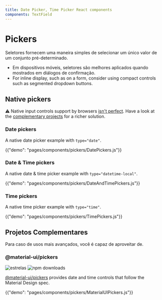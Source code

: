 ```yaml
---
title: Date Picker, Time Picker React components
components: TextField
---
```


# Pickers

<p class="description">Seletores fornecem uma maneira simples de selecionar um único valor de um conjunto pré-determinado.</p>

- Em dispositivos móveis, seletores são melhores aplicados quando mostrados em diálogos de confirmação.
- For inline display, such as on a form, consider using compact controls such as segmented dropdown buttons.

## Native pickers

⚠️ Native input controls support by browsers [isn't perfect](https://caniuse.com/#feat=input-datetime). Have a look at the [complementary projects](#complementary-projects) for a richer solution.

### Date pickers

A native date picker example with `type="date"`.

{{"demo": "pages/components/pickers/DatePickers.js"}}

### Date & Time pickers

A native date & time picker example with `type="datetime-local"`.

{{"demo": "pages/components/pickers/DateAndTimePickers.js"}}

### Time pickers

A native time picker example with `type="time"`.

{{"demo": "pages/components/pickers/TimePickers.js"}}

## Projetos Complementares

Para caso de usos mais avançados, você é capaz de aproveitar de.

### @material-ui/pickers

![estrelas](https://img.shields.io/github/stars/mui-org/material-ui-pickers.svg?style=social&label=Stars) ![npm downloads](https://img.shields.io/npm/dm/@material-ui/pickers.svg)

[@material-ui/pickers](https://material-ui-pickers.dev/) provides date and time controls that follow the Material Design spec.

{{"demo": "pages/components/pickers/MaterialUIPickers.js"}}